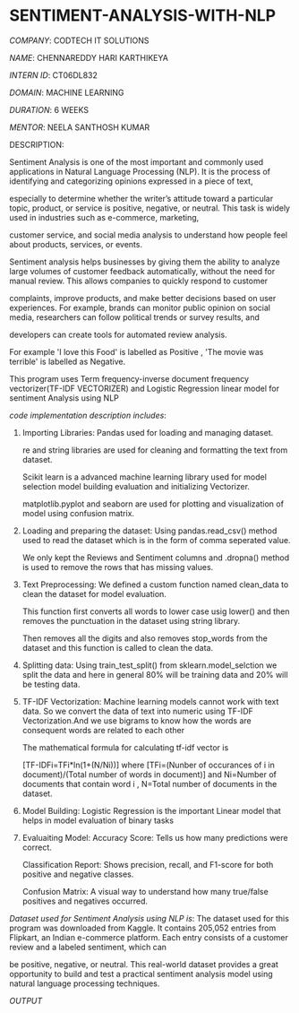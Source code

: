 # SENTIMENT-ANALYSIS-WITH-NLP

*COMPANY*: CODTECH IT SOLUTIONS

*NAME*: CHENNAREDDY HARI KARTHIKEYA

*INTERN ID*: CT06DL832

*DOMAIN*: MACHINE LEARNING

*DURATION*: 6 WEEKS

*MENTOR*: NEELA SANTHOSH KUMAR

DESCRIPTION: 

Sentiment Analysis is one of the most important and commonly used applications in Natural Language Processing (NLP). It is the process of identifying and categorizing opinions expressed in a piece of text,

especially to determine whether the writer’s attitude toward a particular topic, product, or service is positive, negative, or neutral. This task is widely used in industries such as e-commerce, marketing, 

customer service, and social media analysis to understand how people feel about products, services, or events.

Sentiment analysis helps businesses by giving them the ability to analyze large volumes of customer feedback automatically, without the need for manual review. This allows companies to quickly respond to customer 

complaints, improve products, and make better decisions based on user experiences. For example, brands can monitor public opinion on social media, researchers can follow political trends or survey results, and 

developers can create tools for automated review analysis.

For example 'I love this Food' is labelled as Positive , 'The movie was terrible' is labelled as Negative.

This program uses Term frequency-inverse document frequency vectorizer(TF-IDF VECTORIZER) and Logistic Regression linear model for sentiment Analysis using NLP

*code implementation description includes*:
1. Importing Libraries:
   Pandas used for loading and managing dataset.

   re and string libraries are used for cleaning and formatting the text from dataset.

   Scikit learn is a advanced machine learning library used for model selection model building evaluation and initializing Vectorizer.

   matplotlib.pyplot and seaborn are used for plotting and visualization of model using confusion matrix.

2. Loading and preparing the dataset:
   Using pandas.read_csv() method used to read the dataset which is in the form of comma seperated value.

   We only kept the Reviews and Sentiment columns and .dropna() method is used to remove the rows that has missing values.

3. Text Preprocessing:
   We defined a custom function named clean_data to clean the dataset for model evaluation.

   This function first converts all words to lower case usig lower() and then removes the punctuation in the dataset using string library.

   Then removes all the digits and also removes stop_words from the dataset and this function is called to clean the data.

4. Splitting data:
   Using train_test_split() from sklearn.model_selction we split the data and here in general 80% will be training data and 20% will be testing data.

5. TF-IDF Vectorization:
   Machine learning models cannot work with text data. So we convert the data of text into numeric using TF-IDF Vectorization.And we use bigrams to know how the words are consequent words are related to each other

   The mathematical formula for calculating tf-idf vector is

   [TF-IDFi=TFi*ln(1+(N/Ni))] where [TFi=(Nunber of occurances of i in document)/(Total number of words in document)] and Ni=Number of documents that contain word i , N=Total number of documents in the dataset.

6. Model Building:
   Logistic Regression is the important Linear model that helps in model evaluation of binary tasks

7. Evaluaiting Model:
   Accuracy Score: Tells us how many predictions were correct.

   Classification Report: Shows precision, recall, and F1-score for both positive and negative classes.

   Confusion Matrix: A visual way to understand how many true/false positives and negatives occurred.

*Dataset used for Sentiment Analysis using NLP is*:
The dataset used for this program was downloaded from Kaggle. It contains 205,052 entries from Flipkart, an Indian e-commerce platform. Each entry consists of a customer review and a labeled sentiment, which can 

be positive, negative, or neutral. This real-world dataset provides a great opportunity to build and test a practical sentiment analysis model using natural language processing techniques.


*OUTPUT*
